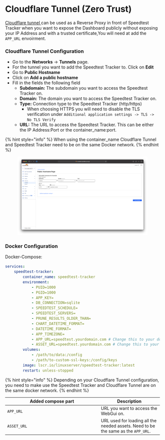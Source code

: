# Cloudflare Tunnel (Zero Trust)

[Cloudflare tunnel ](https://www.cloudflare.com/nl-nl/products/tunnel/)can be used as a Reverse Proxy in front of Speedtest Tracker when you want to expose the Dashboard publicly without exposing your IP Address and with a trusted certificate,You will need at add the `APP_URL` envoirment.

### Cloudflare Tunnel Configuration

* Go to the **Networks** -> **Tunnels** page.
* For the tunnel you want to add the Speedtest Tracker to. Click on **Edit**
* Go to **Public Hostname**
* Click on **Add a public hostname**
* Fill in the fields the following field
  * **Subdomain:** The subdomain you want to access the Speedtest Tracker on.
  * **Domain:** The domain you want to access the Speedtest Tracker on.
  * **Type:** Connection type to the Speedtest Tracker (http/https)
    * When choosing HTTPS you will need to disable the TLS verification under `Additional application settings -> TLS -> No TLS Verify`
  * **URL:** The URL to access the Speedtest Tracker. This can be either the IP Address:Port or the container\_name:port.

{% hint style="info" %}
When using the container\_name Cloudflare Tunnel and Speedtest Tracker need to be on the same Docker network.
{% endhint %}

<figure><img src="../../.gitbook/assets/cf-tunnel.png" alt=""><figcaption></figcaption></figure>

### Docker Configuration

Docker-Compose:

```yaml
services:
    speedtest-tracker:
        container_name: speedtest-tracker
        environment:
            - PUID=1000
            - PGID=1000
            - APP_KEY=
            - DB_CONNECTION=sqlite
            - SPEEDTEST_SCHEDULE=
            - SPEEDTEST_SERVERS=
            - PRUNE_RESULTS_OLDER_THAN=
            - CHART_DATETIME_FORMAT= 
            - DATETIME_FORMAT=
            - APP_TIMEZONE=
            - APP_URL=speedtest.yourdomain.com # Change this to your domain name
            - ASSET_URL=speedtest.yourdomain.com # Change this to your domain name
        volumes:
            - /path/to/data:/config
            - /path/to-custom-ssl-keys:/config/keys
        image: lscr.io/linuxserver/speedtest-tracker:latest
        restart: unless-stopped
```

{% hint style="info" %}
Depending on your Cloudflare Tunnel configuration, you need to make use the Speedtest Tracker and Cloudflare Tunnel are on the same docker network.
{% endhint %}

<table><thead><tr><th width="291">Added compose part</th><th>Description</th></tr></thead><tbody><tr><td><code>APP_URL</code></td><td>URL you want to access the WebGui on.</td></tr><tr><td><code>ASSET_URL</code></td><td>URL used for loading all the needed assets. Need to be the same as the <code>APP_URL</code>.</td></tr></tbody></table>
